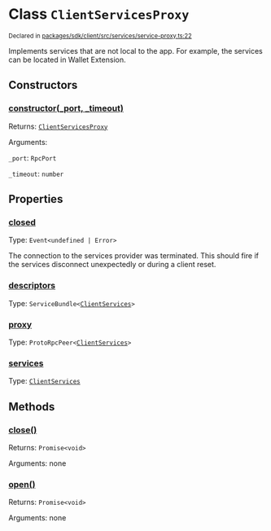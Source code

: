 # Class `ClientServicesProxy`
<sub>Declared in [packages/sdk/client/src/services/service-proxy.ts:22](https://github.com/dxos/dxos/blob/bdc1200dc/packages/sdk/client/src/services/service-proxy.ts#L22)</sub>


Implements services that are not local to the app.
For example, the services can be located in Wallet Extension.

## Constructors
### [constructor(_port, _timeout)](https://github.com/dxos/dxos/blob/bdc1200dc/packages/sdk/client/src/services/service-proxy.ts#L26)




Returns: <code>[ClientServicesProxy](/api/@dxos/client/classes/ClientServicesProxy)</code>

Arguments: 

`_port`: <code>RpcPort</code>

`_timeout`: <code>number</code>



## Properties
### [closed](https://github.com/dxos/dxos/blob/bdc1200dc/packages/sdk/client/src/services/service-proxy.ts#L23)
Type: <code>Event&lt;undefined | Error&gt;</code>

The connection to the services provider was terminated.
This should fire if the services disconnect unexpectedly or during a client reset.

### [descriptors](https://github.com/dxos/dxos/blob/bdc1200dc/packages/sdk/client/src/services/service-proxy.ts#L38)
Type: <code>ServiceBundle&lt;[ClientServices](/api/@dxos/client/types/ClientServices)&gt;</code>



### [proxy](https://github.com/dxos/dxos/blob/bdc1200dc/packages/sdk/client/src/services/service-proxy.ts#L33)
Type: <code>ProtoRpcPeer&lt;[ClientServices](/api/@dxos/client/types/ClientServices)&gt;</code>



### [services](https://github.com/dxos/dxos/blob/bdc1200dc/packages/sdk/client/src/services/service-proxy.ts#L42)
Type: <code>[ClientServices](/api/@dxos/client/types/ClientServices)</code>




## Methods
### [close()](https://github.com/dxos/dxos/blob/bdc1200dc/packages/sdk/client/src/services/service-proxy.ts#L68)




Returns: <code>Promise&lt;void&gt;</code>

Arguments: none




### [open()](https://github.com/dxos/dxos/blob/bdc1200dc/packages/sdk/client/src/services/service-proxy.ts#L47)




Returns: <code>Promise&lt;void&gt;</code>

Arguments: none




